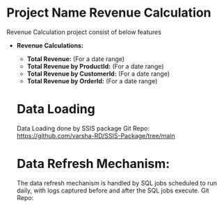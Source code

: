 Project Name Revenue Calculation
===============================
Revenue Calculation project consist of below features
- **Revenue Calculations:**
    - **Total Revenue:** (For a date range)
    - **Total Revenue by ProductId:** (For a date range)
    - **Total Revenue by CustomerId:** (For a date range)
    - **Total Revenue by OrderId:** (For a date range)

  Data Loading
  ============
  Data Loading done by SSIS package
  Git Repo: https://github.com/varsha-RD/SSIS-Package/tree/main
  

  Data Refresh Mechanism:
  ======================
  The data refresh mechanism is handled by SQL jobs scheduled to run daily, with logs captured before and after the SQL jobs execute.
  Git Repo:



  
